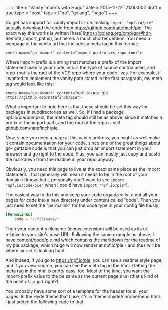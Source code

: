 +++
title = "Vanity Imports with Hugo"
date = 2015-11-22T21:00:00Z
draft = true
type = "post"
tags = ["go", "golang", "hugo"]
+++

Go get has support for vanity imports - i.e. making `import "npf.io/pie"`
actually download the code from https://github.com/natefinch/pie.  The exact way
this works is written [here](https://golang.org/cmd/go/#hdr-
Remote_import_paths), but here's a much shorter defition.  You need a webpage at
the vanity url that includes a meta tag in this format:

`<meta name="go-import" content="import-prefix vcs repo-root">`

Where import-prefix is a string that matches a prefix of the import statement
used in your code, vcs is the type of source control used, and repo-root is the
root of the VCS repo where your code lives.  For example, if I wanted to
implement the vanity path stated in the first paragraph, my meta tag would look
like this:

`<meta name="go-import" content="npf.io/pie git https://github.com/natefinch/pie">`

What's important to note here is that these should be set this way for packages
in subdirectories as well.  So, if I had a package npf.io/pie/pumpkin, the meta
tag should still be as above, since it matches a prefix of the import path, and
the root of the repo is still github.com/natefinch/pie.

Now, since you need a page at this vanity address, you might as well make it
contain documentation for your code, since one of the great thnigs about go-
gettable code is that you can just drop an import statement in your browser and
go right to the code.  Plus, you can mostly just copy and paste the markdown
from the readme in your repo anyway.

Obviously, you need this page to live at the exact same place as the import
statement... that generally will mean it needs to be in the root of your domain
(I know that I, personally don't want to see `import "npf.io/code/pie"` when I
could have `import "npf.io/pie"`).  

The easiest way to do this and keep your code organized is to put all your pages
for code into a new directory under content called "code".  Then you just need
to set the "permalink" for the code type in your config file thusly:

```toml
[Permalinks]
	code = "/:filename/"
```

Then your content's filename (minus extension) will be used as its url relative
to your site's base URL. Following the same example as above, I have
content/code/pie.md which contains the markdown for the readme of my pie
package, which hugo will now render at npf.io/pie - and thus will be where `go
get` is looking for it.

And indeed, if you go to https://npf.io/pie, you can see a readme style page,
and if you view source, you can see the meta tag in the html. Getting the meta
tag in the html is pretty easy, too.  Most of the time, you want the import-prefix value to the be same as the current page's url (that's kind of the point of `go get` right?).

You probably have some sort of a template for the header for all your pages. In
the Hyde theme that I use, it's in themes/hyde/chrome/head.html.  I just added the following code to that
